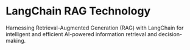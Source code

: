 # LangChain RAG Technology
Harnessing Retrieval-Augmented Generation (RAG) with LangChain for intelligent and efficient AI-powered information retrieval and decision-making.
